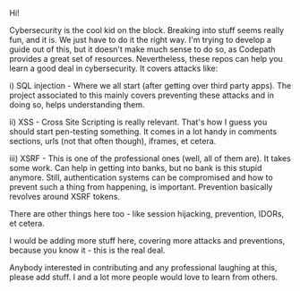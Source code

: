 Hi!

Cybersecurity is the cool kid on the block. Breaking into stuff seems really fun, and it is. We just have to do it the right way. I'm trying to develop a guide out of this, but it doesn't make much sense to do so, as Codepath provides a great set of resources. Nevertheless, these repos can help you learn a good deal in cybersecurity. It covers attacks like:

i) SQL injection - 
Where we all start (after getting over third party apps). The project associated to this mainly covers preventing these attacks and in doing so, helps understanding them.

ii) XSS - 
Cross Site Scripting is really relevant. That's how I guess you should start pen-testing something. It comes in a lot handy in comments sections, urls (not that often though), iframes, et cetera.

iii) XSRF - 
This is one of the professional ones (well, all of them are). It takes some work. Can help in getting into banks, but no bank is this stupid anymore. Still, authentication systems can be compromised and how to prevent such a thing from happening, is important. Prevention basically revolves around XSRF tokens.

There are other things here too - like session hijacking, prevention, IDORs, et cetera.

I would be adding more stuff here, covering more attacks and preventions, because you know it - this is the real deal.

Anybody interested in contributing and any professional laughing at this, please add stuff. I and a lot more people would love to learn from others.
